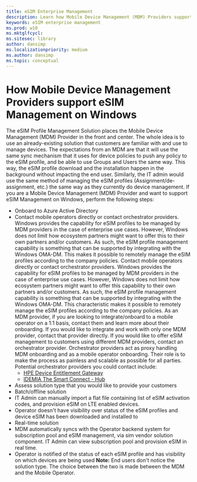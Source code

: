 ```yaml
---
title: eSIM Enterprise Management
description: Learn how Mobile Device Management (MDM) Providers support the eSIM Profile Management Solution on Windows.
keywords: eSIM enterprise management
ms.prod: w10
ms.mktglfcycl:
ms.sitesec: library
author: dansimp
ms.localizationpriority: medium
ms.author: dansimp
ms.topic: conceptual
---
```


# How Mobile Device Management Providers support eSIM Management on Windows
The eSIM Profile Management Solution places the Mobile Device Management (MDM) Provider in the front and center. The whole idea is to use an already-existing solution that customers are familiar with and use to manage devices. The expectations from an MDM are that it will use the same sync mechanism that it uses for device policies to push any policy to the eSIM profile, and be able to use Groups and Users the same way. This way, the eSIM profile download and the installation happen in the background without impacting the end user. Similarly, the IT admin would use the same method of managing the eSIM profiles (Assignment/de-assignment, etc.) the same way as they currently do device management.
 If you are a Mobile Device Management (MDM) Provider and want to support eSIM Management on Windows, perform the following steps:
- Onboard to Azure Active Directory
- Contact mobile operators directly or contact orchestrator providers. Windows provides the capability for eSIM profiles to be managed by MDM providers in the case of enterprise use cases. However, Windows does not limit how ecosystem partners might want to offer this to their own partners and/or customers. As such, the eSIM profile management capability is something that can be supported by integrating with the Windows OMA-DM. This makes it possible to remotely manage the eSIM profiles according to the company policies. Contact mobile operators directly or contact orchestrator providers. Windows provides the capability for eSIM profiles to be managed by MDM providers in the case of enterprise use cases. However, Windows does not limit how ecosystem partners might want to offer this capability to their own partners and/or customers. As such, the eSIM profile management capability is something that can be supported by integrating with the Windows OMA-DM. This characteristic makes it possible to remotely manage the eSIM profiles according to the company policies. As an MDM provider, if you are looking to integrate/onboard to a mobile operator on a 1:1 basis, contact them and learn more about their onboarding. If you would like to integrate and work with only one MDM provider, contact that provider directly. If you would like to offer eSIM management to customers using different MDM providers, contact an orchestrator provider. Orchestrator providers act as proxy handling MDM onboarding and as a mobile operator onboarding. Their role is to make the process as painless and scalable as possible for all parties. Potential orchestrator providers you could contact include:
    - [HPE Device Entitlement Gateway](https://www.hpe.com/emea_europe/en/solutions/digital-communications-services.html)
    - [IDEMIA The Smart Connect - Hub](https://www.idemia.com/smart-connect-hub)
- Assess solution type that you would like to provide your customers
- Batch/offline solution
- IT Admin can manually import a flat file containing list of eSIM activation codes, and provision eSIM on LTE enabled devices.
- Operator doesn't have visibility over status of the eSIM profiles and device eSIM has been downloaded and installed to
- Real-time solution
- MDM automatically syncs with the Operator backend system for subscription pool and eSIM management, via sim vendor solution component. IT Admin can view subscription pool and provision eSIM in real time.
- Operator is notified of the status of each eSIM profile and has visibility on which devices are being used
**Note:** End users don't notice the solution type. The choice between the two is made between the MDM and the Mobile Operator.

